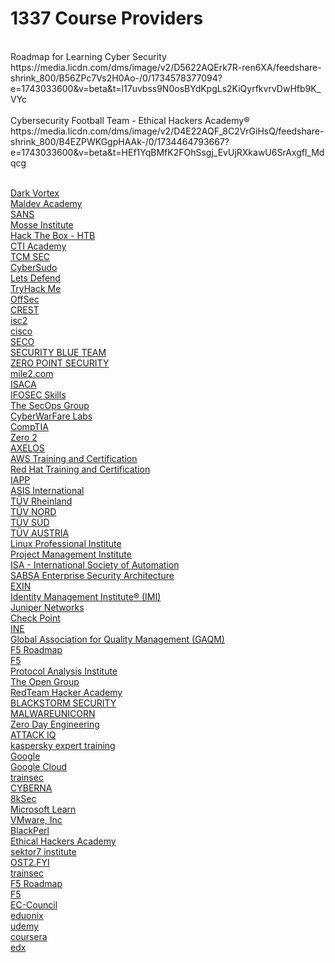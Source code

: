 # 1337 Course Providers
<br/>
Roadmap for Learning Cyber Security
<br/>
https://media.licdn.com/dms/image/v2/D5622AQErk7R-ren6XA/feedshare-shrink_800/B56ZPc7Vs2H0Ao-/0/1734578377094?e=1743033600&v=beta&t=l17uvbss9N0osBYdKpgLs2KiQyrfkvrvDwHfb9K_VYc<br/>
<br/>
Cybersecurity Football Team - Ethical Hackers Academy®
<br/>
https://media.licdn.com/dms/image/v2/D4E22AQF_8C2VrGiHsQ/feedshare-shrink_800/B4EZPWKGgpHAAk-/0/1734464793667?e=1743033600&v=beta&t=HEf1YqBMfK2FOhSsgj_EvUjRXkawU6SrAxgfl_Mdqcg<br/><br/>

[Dark Vortex](https://0xdarkvortex.dev)<br/>
[Maldev Academy](https://maldevacademy.com)<br/>
[SANS](https://sans.org)<br/>
[Mosse Institute](https://mosse-institute.com)<br/>
[Hack The Box - HTB](https://academy.hackthebox.com)<br/>
[CTI Academy](https://ctiacademy.org)<br/>
[TCM SEC](https://academy.tcm-sec.com)<br/>
[CyberSudo](https://academy.cybersudo.org)<br/>
[Lets Defend](https://app.letsdefend.io)<br/>
[TryHack Me](https://tryhackme.com)<br/>
[OffSec](https://offsec.com)<br/>
[CREST](https://crest-approved.org)<br/>
[isc2](https://isc2.org)<br/>
[cisco](https://cisco.com)<br/>
[SECO](https://seco-institute.org)<br/>
[SECURITY BLUE TEAM](https://securityblue.team)<br/>
[ZERO POINT SECURITY](https://training.zeropointsecurity.co.uk)<br/>
[mile2.com](https://mile2.com)<br/>
[ISACA](https://isaca.org)<br/>
[IFOSEC Skills](https://app.infosecinstitute.com)<br/>
[The SecOps Group](https://secops.group)<br/>
[CyberWarFare Labs](https://cyberwarfare.live)<br/>
[CompTIA](https://comptia.org)<br/>
[Zero 2](https://courses.zero2auto.com)<br/>
[AXELOS](https://axelos.com)<br/>
[AWS Training and Certification](https://aws.amazon.com/training)<br/>
[Red Hat Training and Certification](https://redhat.com/en/services/training-and-certification)<br/>
[IAPP](https://iapp.org/certify)<br/>
[ASIS International ](https://asisonline.org)<br/>
[TÜV Rheinland ](https://certipedia.com)<br/>
[TÜV NORD](https://tuev-nord.de/en/company)<br/>
[TÜV SÜD](https://tuvsud.com/en)<br/>
[TÜV AUSTRIA](https://en.tuv.at)<br/>
[Linux Professional Institute](https://lpi.org)<br/>
[Project Management Institute](https://pmi.org)<br/>
[ISA - International Society of Automation](https://isa.org/certification)<br/>
[SABSA Enterprise Security Architecture](https://sabsa.org/certification)<br/>
[EXIN](https://exin.com)<br/>
[Identity Management Institute® (IMI)](https://identitymanagementinstitute.org/certification)<br/>
[Juniper Networks](https://learningportal.juniper.net/juniper/default.aspx)<br/>
[Check Point](https://training-certifications.checkpoint.com/#)<br/>
[INE](https://ine.com)<br/>
[Global Association for Quality Management (GAQM)](https://gaqm.org)<br/>
[F5 Roadmap](https://view.ceros.com/f5/certification-roadmap/p/1)<br/>
[F5](https://my.f5.com/manage/s/article/K29900360#401)<br/>
[Protocol Analysis Institute](https://wcnacertification.com)<br/>
[The Open Group](https://opengroup.org)<br/>
[RedTeam Hacker Academy](https://redteamacademy.com)<br/>
[BLACKSTORM SECURITY](https://blackstormsecurity.com/certification)<br/>
[MALWAREUNICORN](https://malwareunicorn.org/#/workshops)<br/>
[Zero Day Engineering](https://zerodayengineering.com/training/index.html)<br/>
[ATTACK IQ](https://academy.attackiq.com)<br/>
[kaspersky expert training](https://xtraining.kaspersky.com)<br/>
[Google](https://grow.google)<br/>
[Google Cloud](https://cloud.google.com/learn)<br/>
[trainsec](https://trainsec.net)<br/>
[CYBERNA](https://cybernabeta.net)<br/>
[8kSec](https://8ksec.io/certifications)<br/>
[Microsoft Learn](https://learn.microsoft.com)<br/>
[VMware, Inc](https://itacademy.vmware.com)<br/>
[BlackPerl](https://academy.blackperldfir.com/)<br/>
[Ethical Hackers Academy](https://ethicalhacksacademy.com)<br/>
[sektor7 institute](https://institute.sektor7.net)<br/>
[OST2.FYI](https://ost2.fyi/Home.html)<br/>
[trainsec](https://trainsec.net)<br/>
[F5 Roadmap](https://view.ceros.com/f5/certification-roadmap/p/9?heightOverride=740)<br/>
[F5](https://my.f5.com/manage/s/article/K29900360#401)<br/>
[EC-Council](https://eccouncil.org)<br/>
[eduonix](https://eduonix.com)<br/>
[udemy](https://udemy.com)<br/>
[coursera](https://coursera.org)<br/>
[edx](https://edx.org)<br/>

